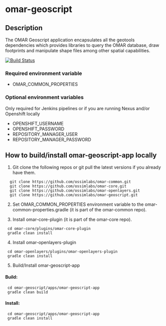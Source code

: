 # omar-geoscript

## Description
The OMAR Geoscript application encapsulates all the geotools dependencies which provides libraries to query the OMAR database, draw footprints and manipulate shape files among other spatial capabilities.

[![Build Status](https://jenkins.radiantbluecloud.com/buildStatus/icon?job=omar-geoscript-dev)]()

### Required environment variable
- OMAR_COMMON_PROPERTIES

### Optional environment variables
Only required for Jenkins pipelines or if you are running Nexus and/or Openshift locally

- OPENSHIFT_USERNAME
- OPENSHIFT_PASSWORD
- REPOSITORY_MANAGER_USER
- REPOSITORY_MANAGER_PASSWORD

## How to build/install omar-geoscript-app locally

1. Git clone the following repos or git pull the latest versions if you already have them.
```
  git clone https://github.com/ossimlabs/omar-common.git
  git clone https://github.com/ossimlabs/omar-core.git
  git clone https://github.com/ossimlabs/omar-openlayers.git
  git clone https://github.com/ossimlabs/omar-geoscript.git
```

2. Set OMAR_COMMON_PROPERTIES environment variable to the omar-common-properties.gradle (it is part of the omar-common repo).

3. Install omar-core-plugin (it is part of the omar-core repo).
```
 cd omar-core/plugins/omar-core-plugin
 gradle clean install
```

4. Install omar-openlayers-plugin
```
 cd omar-openlayers/plugins/omar-openlayers-plugin
 gradle clean install
```

5. Build/Install omar-geoscript-app
#### Build:
```
 cd omar-geoscript/apps/omar-geoscript-app
 gradle clean build
 ```
#### Install:
```
 cd omar-geoscript/apps/omar-geoscript-app
 gradle clean install
```
